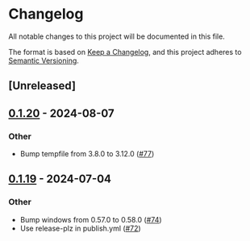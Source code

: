 # Changelog
All notable changes to this project will be documented in this file.

The format is based on [Keep a Changelog](https://keepachangelog.com/en/1.0.0/),
and this project adheres to [Semantic Versioning](https://semver.org/spec/v2.0.0.html).

## [Unreleased]

## [0.1.20](https://github.com/cargo-bins/reflink-copy/compare/v0.1.19...v0.1.20) - 2024-08-07

### Other
- Bump tempfile from 3.8.0 to 3.12.0 ([#77](https://github.com/cargo-bins/reflink-copy/pull/77))

## [0.1.19](https://github.com/cargo-bins/reflink-copy/compare/v0.1.18...v0.1.19) - 2024-07-04

### Other
- Bump windows from 0.57.0 to 0.58.0 ([#74](https://github.com/cargo-bins/reflink-copy/pull/74))
- Use release-plz in publish.yml ([#72](https://github.com/cargo-bins/reflink-copy/pull/72))
